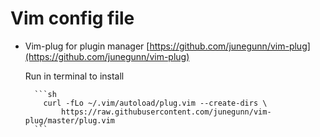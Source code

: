 # Vim config file

  - Vim-plug for plugin manager
    [https://github.com/junegunn/vim-plug](https://github.com/junegunn/vim-plug)
  
    Run in terminal to install
 
          ```sh
            curl -fLo ~/.vim/autoload/plug.vim --create-dirs \
                https://raw.githubusercontent.com/junegunn/vim-plug/master/plug.vim
          ```  
